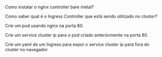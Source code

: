 Como instalar o nginx controller bare metal?

Como saber qual é o Ingress Controller que está sendo utilizado no cluster?

Crie um pod usando nginx na porta 80.

Crie um service cluster ip para o pod criado anteriormente na porta 80.

Crie um yaml de um Ingress para expor o service cluster ip para fora do cluster no navegador. 

